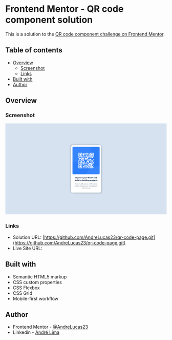 # Frontend Mentor - QR code component solution

This is a solution to the [QR code component challenge on Frontend Mentor](https://www.frontendmentor.io/challenges/qr-code-component-iux_sIO_H).

## Table of contents

- [Overview](#overview)
  - [Screenshot](#screenshot)
  - [Links](#links)
- [Built with](#built-with)
- [Author](#author)

## Overview

### Screenshot

![screenshot](./images/screenshot.png)

### Links

- Solution URL: [https://github.com/AndreLucas23/qr-code-page.git](https://github.com/AndreLucas23/qr-code-page.git)
- Live Site URL: [](https://your-live-site-url.com)

## Built with

- Semantic HTML5 markup
- CSS custom properties
- CSS Flexbox
- CSS Grid
- Mobile-first workflow

## Author

- Frontend Mentor - [@AndreLucas23](https://www.frontendmentor.io/profile/AndreLucas23)
- Linkedin - [André Lima](https://www.linkedin.com/in/andr%C3%A9-lima-6a03a6304/)
